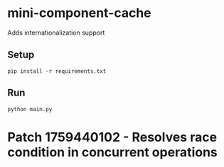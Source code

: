 # mini-component-cache

Adds internationalization support

## Setup

```
pip install -r requirements.txt
```

## Run

```
python main.py
```
# Patch 1759440102 - Resolves race condition in concurrent operations
